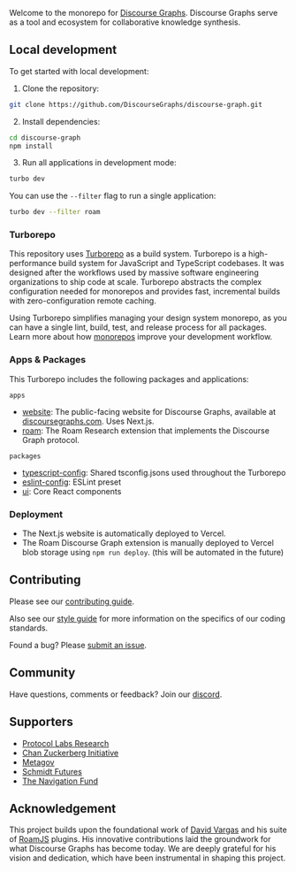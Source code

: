 Welcome to the monorepo for [Discourse Graphs](https://discoursegraphs.com). Discourse Graphs serve as a tool and ecosystem for collaborative knowledge synthesis.

## Local development

To get started with local development:

1. Clone the repository:

```bash
git clone https://github.com/DiscourseGraphs/discourse-graph.git
```

2. Install dependencies:

```bash
cd discourse-graph
npm install
```

3. Run all applications in development mode:

```bash
turbo dev
```

You can use the `--filter` flag to run a single application:

```bash
turbo dev --filter roam
```

### Turborepo

This repository uses [Turborepo](https://turbo.build/repo/docs) as a build system. Turborepo is a high-performance build system for JavaScript and TypeScript codebases. It was designed after the workflows used by massive software engineering organizations to ship code at scale. Turborepo abstracts the complex configuration needed for monorepos and provides fast, incremental builds with zero-configuration remote caching.

Using Turborepo simplifies managing your design system monorepo, as you can have a single lint, build, test, and release process for all packages. Learn more about how [monorepos](https://vercel.com/blog/monorepos) improve your development workflow.

### Apps & Packages

This Turborepo includes the following packages and applications:

`apps`

- [website](https://github.com/DiscourseGraphs/discourse-graph/tree/main/apps/website): The public-facing website for Discourse Graphs, available at [discoursegraphs.com](https://discoursegraphs.com). Uses Next.js.
- [roam](https://github.com/DiscourseGraphs/discourse-graph/tree/main/apps/roam): The Roam Research extension that implements the Discourse Graph protocol.

`packages`

- [typescript-config](https://github.com/DiscourseGraphs/discourse-graph/tree/main/packages/typescript-config): Shared tsconfig.jsons used throughout the Turborepo
- [eslint-config](https://github.com/DiscourseGraphs/discourse-graph/tree/main/packages/eslint-config): ESLint preset
- [ui](https://github.com/DiscourseGraphs/discourse-graph/tree/main/packages/ui): Core React components

### Deployment

- The Next.js website is automatically deployed to Vercel.
- The Roam Discourse Graph extension is manually deployed to Vercel blob storage using `npm run deploy`. (this will be automated in the future)

## Contributing

Please see our [contributing guide](CONTRIBUTING.md).

Also see our [style guide](STYLE_GUIDE.md) for more information on the specifics of our coding standards.

Found a bug? Please [submit an issue](https://github.com/DiscourseGraphs/discourse-graph/issues).

## Community

Have questions, comments or feedback? Join our [discord](https://discord.gg/atWk6gJyjE).

## Supporters

- [Protocol Labs Research](https://research.protocol.ai/)
- [Chan Zuckerberg Initiative](https://cziscience.medium.com/request-for-information-pathways-to-ai-enabled-research-55c52124def4)
- [Metagov](https://www.metagov.org/)
- [Schmidt Futures](https://experiment.com/grants/metascience)
- [The Navigation Fund](https://www.navigation.org/grants/open-science)

## Acknowledgement

This project builds upon the foundational work of [David Vargas](https://github.com/dvargas92495) and his suite of [RoamJS](https://github.com/RoamJS) plugins. His innovative contributions laid the groundwork for what Discourse Graphs has become today. We are deeply grateful for his vision and dedication, which have been instrumental in shaping this project.
